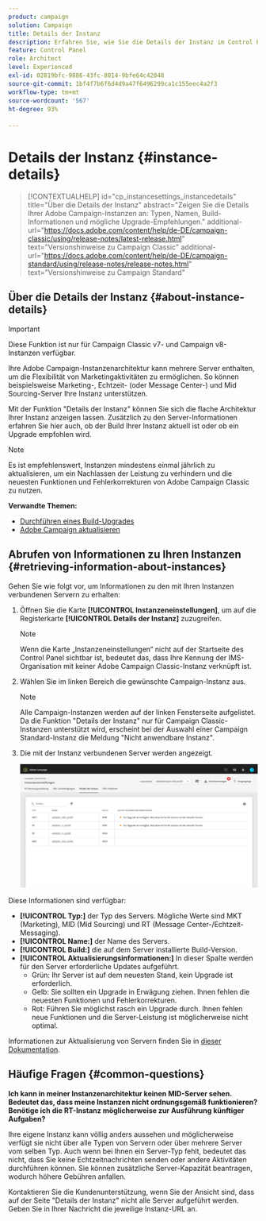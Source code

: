 ```yaml
---
product: campaign
solution: Campaign
title: Details der Instanz
description: Erfahren Sie, wie Sie die Details der Instanz im Control Panel überwachen können
feature: Control Panel
role: Architect
level: Experienced
exl-id: 02819bfc-9886-43fc-8014-9bfe64c42048
source-git-commit: 1bf4f7b6f6d4d9a47f6496299ca1c155eec4a2f3
workflow-type: tm+mt
source-wordcount: '567'
ht-degree: 93%

---
```


# Details der Instanz {#instance-details}

>[!CONTEXTUALHELP]
>id="cp_instancesettings_instancedetails"
>title="Über die Details der Instanz"
>abstract="Zeigen Sie die Details Ihrer Adobe Campaign-Instanzen an: Typen, Namen, Build-Informationen und mögliche Upgrade-Empfehlungen."
>additional-url="https://docs.adobe.com/content/help/de-DE/campaign-classic/using/release-notes/latest-release.html" text="Versionshinweise zu Campaign Classic"
>additional-url="https://docs.adobe.com/content/help/de-DE/campaign-standard/using/release-notes/release-notes.html" text="Versionshinweise zu Campaign Standard"

## Über die Details der Instanz {#about-instance-details}

>[!IMPORTANT]
>
>Diese Funktion ist nur für Campaign Classic v7- und Campaign v8-Instanzen verfügbar.

Ihre Adobe Campaign-Instanzenarchitektur kann mehrere Server enthalten, um die Flexibilität von Marketingaktivitäten zu ermöglichen. So können beispielsweise Marketing-, Echtzeit- (oder Message Center-) und Mid Sourcing-Server Ihre Instanz unterstützen.

Mit der Funktion &quot;Details der Instanz&quot; können Sie sich die flache Architektur Ihrer Instanz anzeigen lassen. Zusätzlich zu den Server-Informationen erfahren Sie hier auch, ob der Build Ihrer Instanz aktuell ist oder ob ein Upgrade empfohlen wird.

>[!NOTE]
>
>Es ist empfehlenswert, Instanzen mindestens einmal jährlich zu aktualisieren, um ein Nachlassen der Leistung zu verhindern und die neuesten Funktionen und Fehlerkorrekturen von Adobe Campaign Classic zu nutzen.

**Verwandte Themen:**

* [Durchführen eines Build-Upgrades](https://docs.campaign.adobe.com/doc/AC/getting_started/DE/buildUpgrade.html)
* [Adobe Campaign aktualisieren](https://docs.campaign.adobe.com/doc/AC/en/PRO_Updating_Adobe_Campaign_Introduction.html)

## Abrufen von Informationen zu Ihren Instanzen {#retrieving-information-about-instances}

Gehen Sie wie folgt vor, um Informationen zu den mit Ihren Instanzen verbundenen Servern zu erhalten:

1. Öffnen Sie die Karte **[!UICONTROL Instanzeneinstellungen]**, um auf die Registerkarte **[!UICONTROL Details der Instanz]** zuzugreifen.

   >[!NOTE]
   >
   >Wenn die Karte „Instanzeneinstellungen“ nicht auf der Startseite des Control Panel sichtbar ist, bedeutet das, dass Ihre Kennung der IMS-Organisation mit keiner Adobe Campaign Classic-Instanz verknüpft ist.

1. Wählen Sie im linken Bereich die gewünschte Campaign-Instanz aus.

   >[!NOTE]
   >
   >Alle Campaign-Instanzen werden auf der linken Fensterseite aufgelistet. Da die Funktion &quot;Details der Instanz&quot; nur für Campaign Classic-Instanzen unterstützt wird, erscheint bei der Auswahl einer Campaign Standard-Instanz die Meldung &quot;Nicht anwendbare Instanz&quot;.

1. Die mit der Instanz verbundenen Server werden angezeigt.

   ![](assets/instance_details.png)

Diese Informationen sind verfügbar:

* **[!UICONTROL Typ:]** der Typ des Servers. Mögliche Werte sind MKT (Marketing), MID (Mid Sourcing) und RT (Message Center-/Echtzeit-Messaging).
* **[!UICONTROL Name:]** der Name des Servers.
* **[!UICONTROL Build:]** die auf dem Server installierte Build-Version.
* **[!UICONTROL Aktualisierungsinformationen:]** In dieser Spalte werden für den Server erforderliche Updates aufgeführt.
   * Grün: Ihr Server ist auf dem neuesten Stand, kein Upgrade ist erforderlich.
   * Gelb: Sie sollten ein Upgrade in Erwägung ziehen. Ihnen fehlen die neuesten Funktionen und Fehlerkorrekturen.
   * Rot: Führen Sie möglichst rasch ein Upgrade durch. Ihnen fehlen neue Funktionen und die Server-Leistung ist möglicherweise nicht optimal.

Informationen zur Aktualisierung von Servern finden Sie in [dieser Dokumentation](https://docs.campaign.adobe.com/doc/AC/getting_started/EN/buildUpgrade.html).

## Häufige Fragen {#common-questions}

**Ich kann in meiner Instanzenarchitektur keinen MID-Server sehen. Bedeutet das, dass meine Instanzen nicht ordnungsgemäß funktionieren? Benötige ich die RT-Instanz möglicherweise zur Ausführung künftiger Aufgaben?**

Ihre eigene Instanz kann völlig anders aussehen und möglicherweise verfügt sie nicht über alle Typen von Servern oder über mehrere Server vom selben Typ. Auch wenn bei Ihnen ein Server-Typ fehlt, bedeutet das nicht, dass Sie keine Echtzeitnachrichten senden oder andere Aktivitäten durchführen können. Sie können zusätzliche Server-Kapazität beantragen, wodurch höhere Gebühren anfallen.

Kontaktieren Sie die Kundenunterstützung, wenn Sie der Ansicht sind, dass auf der Seite &quot;Details der Instanz&quot; nicht alle Server aufgeführt werden. Geben Sie in Ihrer Nachricht die jeweilige Instanz-URL an.
